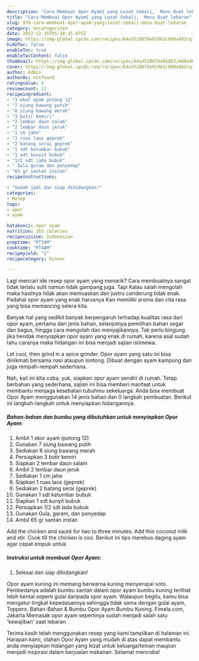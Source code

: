 ```yaml
---
description: "Cara Membuat Opor Ayam{ yang Lezat Sekali,  Menu Buat lebaran"
title: "Cara Membuat Opor Ayam{ yang Lezat Sekali,  Menu Buat lebaran"
slug: 970-cara-membuat-opor-ayam-yang-lezat-sekali-menu-buat-lebaran
category: Uncategorized
date: 2022-12-15T05:38:35.075Z
image: https://img-global.cpcdn.com/recipes/64a3520076e92d63/680x482cq70/opor-ayam-foto-resep-utama.jpg
hideToc: false
enableToc: true
enableTocContent: false
thumbnail: https://img-global.cpcdn.com/recipes/64a3520076e92d63/680x482cq70/opor-ayam-foto-resep-utama.jpg
cover: https://img-global.cpcdn.com/recipes/64a3520076e92d63/680x482cq70/opor-ayam-foto-resep-utama.jpg
author: Admin
authorAv: notfound
ratingvalue: 4
reviewcount: 11
recipeingredient:
- "1 ekor ayam potong 12"
- "7 siung bawang putih"
- "8 siung bawang merah"
- "3 butir kemiri"
- "2 lembar daun salam"
- "2 lembar daun jeruk"
- "1 cm jahe"
- "1 ruas laos geprek"
- "2 batang serai geprek"
- "1 sdt ketumbar bubuk"
- "1 sdt kunyit bubuk"
- "1/2 sdt lada bubuk"
- " Gula garam dan penyedap"
- "65 gr santan instan"
recipeinstructions:

- "Sudah jadi dan siap dihidangkan!"
categories:
- Resep
tags:
- opor
- ayam

katakunci: opor ayam 
nutrition: 263 calories
recipecuisine: Indonesian
preptime: "PT34M"
cooktime: "PT48M"
recipeyield: "1"
recipecategory: Dinner

---
```



Lagi mencari ide resep opor ayam yang menarik? Cara membuatnya sangat tidak terlalu sulit namun tidak gampang juga. Tapi Kalau salah mengolah maka hasilnya tidak akan memuaskan dan justru cenderung tidak enak. Padahal opor ayam yang enak harusnya Kan memiliki aroma dan cita rasa yang bisa memancing selera kita.


Banyak hal yang sedikit banyak berpengaruh terhadap kualitas rasa dari opor ayam, pertama dari jenis bahan, selanjutnya pemilihan bahan segar dan bagus, hingga cara mengolah dan menyajikannya. Tak perlu bingung jika hendak menyiapkan opor ayam yang enak di rumah, karena asal sudah tahu caranya maka hidangan ini bisa menjadi sajian istimewa.

Let cool, then grind in a spice grinder. Opor ayam yang satu ini bisa dinikmati bersama nasi ataupun lontong. Dibuat dengan ayam kampung dan juga rempah-rempah sederhana.


Nah, kali ini kita coba, yuk, siapkan opor ayam sendiri di rumah. Tetap berbahan yang sederhana, sajian ini bisa memberi manfaat untuk membantu menjaga kesehatan tubuhmu sekeluarga. Anda bisa membuat Opor Ayam menggunakan 14 jenis bahan dan 0 langkah pembuatan. Berikut ini langkah-langkah untuk menyiapkan hidangannya.

<!--inarticleads1-->

##### Bahan-bahan dan bumbu yang dibutuhkan untuk menyiapkan Opor Ayam:

1. Ambil 1 ekor ayam (potong 12)
1. Gunakan 7 siung bawang putih
1. Sediakan 8 siung bawang merah
1. Persiapkan 3 butir kemiri
1. Siapkan 2 lembar daun salam
1. Ambil 2 lembar daun jeruk
1. Sediakan 1 cm jahe
1. Siapkan 1 ruas laos (geprek)
1. Sediakan 2 batang serai (geprek)
1. Gunakan 1 sdt ketumbar bubuk
1. Siapkan 1 sdt kunyit bubuk
1. Persiapkan 1/2 sdt lada bubuk
1. Gunakan  Gula, garam, dan penyedap
1. Ambil 65 gr santan instan


Add the chicken and sauté for two to three minutes. Add thin coconut milk and stir. Cook till the chicken is coo. Berikut ini tips merebus daging ayam agar cepat empuk untuk. 

<!--inarticleads2-->

##### Instruksi untuk membuat Opor Ayam:


1. Selesai dan siap dihidangkan!

Opor ayam kuning ini memang berwarna kuning menyerupai soto. Pembedanya adalah bumbu santan dalam opor ayam bumbu kuning terlihat lebih kental seperti gulai daripada opor ayam. Walaupun begitu, kamu bisa mengatur tingkat kepedasannya sehingga tidak sama dengan gulai ayam, Toppers. Bahan-Bahan &amp; Bumbu Opor Ayam Bumbu Kuning. Fimela.com, Jakarta Memasak opor ayam sepertinya sudah menjadi salah satu &#39;kewajiban&#39; saat lebaran. 

Terima kasih telah menggunakan resep yang kami tampilkan di halaman ini. Harapan kami, olahan Opor Ayam yang mudah di atas dapat membantu anda menyiapkan hidangan yang lezat untuk keluarga/teman maupun menjadi inspirasi dalam berjualan makanan. Selamat mencoba!
